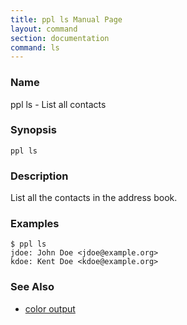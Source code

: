 ```yaml
---
title: ppl ls Manual Page
layout: command
section: documentation
command: ls
---
```


### Name

ppl ls - List all contacts

### Synopsis

    ppl ls

### Description

List all the contacts in the address book.

### Examples

    $ ppl ls
    jdoe: John Doe <jdoe@example.org>
    kdoe: Kent Doe <kdoe@example.org>

### See Also

* [color output](/documentation/configuration/color_ls)

